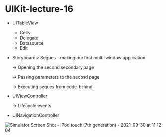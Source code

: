 # UIKit-lecture-16

- UITableView
    - Cells
    - Delegate
    - Datasource
    - Edit
- Storyboards: Segues - making our first multi-window application
    
    → Opening the second secondary page
    
    → Passing parameters to the second page
    
    → Executing seques from code-behind
    
- UIViewController
    
    → Lifecycle events
    
- UINavigationController

![Simulator Screen Shot - iPod touch (7th generation) - 2021-09-30 at 11 12 04](https://user-images.githubusercontent.com/1670172/135424405-ec1f91b0-0d6a-42fa-af33-95945e19f09c.png)
